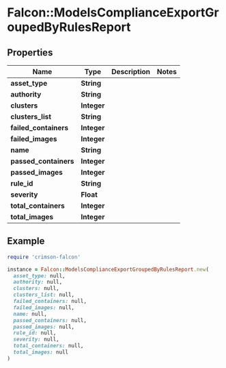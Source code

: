 # Falcon::ModelsComplianceExportGroupedByRulesReport

## Properties

| Name | Type | Description | Notes |
| ---- | ---- | ----------- | ----- |
| **asset_type** | **String** |  |  |
| **authority** | **String** |  |  |
| **clusters** | **Integer** |  |  |
| **clusters_list** | **String** |  |  |
| **failed_containers** | **Integer** |  |  |
| **failed_images** | **Integer** |  |  |
| **name** | **String** |  |  |
| **passed_containers** | **Integer** |  |  |
| **passed_images** | **Integer** |  |  |
| **rule_id** | **String** |  |  |
| **severity** | **Float** |  |  |
| **total_containers** | **Integer** |  |  |
| **total_images** | **Integer** |  |  |

## Example

```ruby
require 'crimson-falcon'

instance = Falcon::ModelsComplianceExportGroupedByRulesReport.new(
  asset_type: null,
  authority: null,
  clusters: null,
  clusters_list: null,
  failed_containers: null,
  failed_images: null,
  name: null,
  passed_containers: null,
  passed_images: null,
  rule_id: null,
  severity: null,
  total_containers: null,
  total_images: null
)
```

